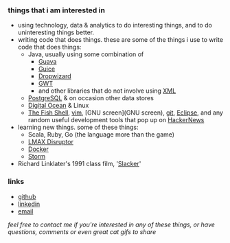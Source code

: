 ### things that i am interested in

* using technology, data & analytics to do interesting things, and to do uninteresting things better.
* writing code that does things. these are some of the things i use to write code that does things:
    * Java, usually using some combination of
        * [Guava](https://code.google.com/p/guava-libraries/) 
        * [Guice](https://code.google.com/p/google-guice/)
        * [Dropwizard](http://www.dropwizard.io/)
        * [GWT](http://www.gwtproject.org/) 
        * and other libraries that do not involve using [XML](http://blog.joda.org/2007/03/configuration-in-java-it-sure-beats-xml_4078.html)
    * [PostgreSQL](http://www.postgresql.org/) & on occasion other data stores
    * [Digital Ocean](https://www.digitalocean.com) & Linux
    * [The Fish Shell](http://fishshell.com/), [vim](www.vim.org), [GNU screen](GNU screen), [git](http://git-scm.com/), [Eclipse](http://www.eclipse.org/), and any random useful development tools that pop up on [HackerNews](https://news.ycombinator.com/news)
* learning new things. some of these things:
    * Scala, Ruby, Go (the language more than the game)
    * [LMAX Disruptor](http://lmax-exchange.github.io/disruptor/)
    * [Docker](https://www.docker.io/)
    * [Storm](http://storm-project.net/)
* Richard Linklater's 1991 class film, '[Slacker](http://www.imdb.com/title/tt0102943/)'

### links
* [github](https://github.com/ijf)
* [linkedin](http://www.linkedin.com/in/ianjamesferguson)
* [email](info@tremblingfire.com)

_feel free to contact me if you're interested in any of these things, or have questions, comments or even great cat gifs to share_
